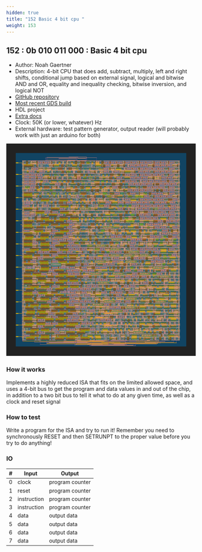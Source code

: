```yaml
---
hidden: true
title: "152 Basic 4 bit cpu "
weight: 153
---
```


## 152 : 0b 010 011 000 : Basic 4 bit cpu 

* Author: Noah Gaertner
* Description: 4-bit CPU that does add, subtract, multiply, left and right shifts, conditional jump based on external signal, logical and bitwise AND and OR, equality and inequality checking, bitwise inversion, and logical NOT
* [GitHub repository](https://github.com/noahgaertner/tt02-verilog-demo)
* [Most recent GDS build](https://github.com/noahgaertner/tt02-verilog-demo/actions/runs/3672324842)
* HDL project
* [Extra docs](https://github.com/noahgaertner/tt02-verilog-demo/blob/main/README.md)
* Clock: 50K (or lower, whatever) Hz
* External hardware: test pattern generator, output reader (will probably work with just an arduino for both)

![picture](images/pic.png)

### How it works

Implements a highly reduced ISA that fits on the limited allowed space, and uses a 4-bit bus to get the program and data values in and out of the chip, in addition to a two bit bus to tell it what to do at any given time, as well as a clock and reset signal

### How to test

Write a program for the ISA and try to run it! Remember you need to synchronously RESET and then SETRUNPT to the proper value before you try to do anything!

### IO

| # | Input        | Output       |
|---|--------------|--------------|
| 0 | clock  | program counter |
| 1 | reset  | program counter |
| 2 | instruction  | program counter |
| 3 | instruction  | program counter |
| 4 | data  | output data |
| 5 | data  | output data |
| 6 | data  | output data |
| 7 | data  | output data |
